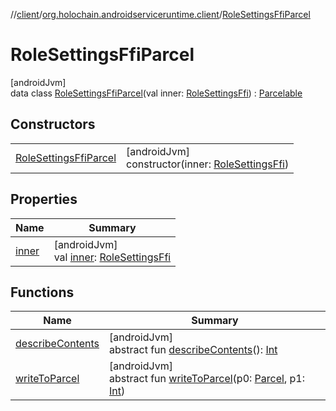 //[client](../../../index.md)/[org.holochain.androidserviceruntime.client](../index.md)/[RoleSettingsFfiParcel](index.md)

# RoleSettingsFfiParcel

[androidJvm]\
data class [RoleSettingsFfiParcel](index.md)(val inner: [RoleSettingsFfi](../-role-settings-ffi/index.md)) : [Parcelable](https://developer.android.com/reference/kotlin/android/os/Parcelable.html)

## Constructors

| | |
|---|---|
| [RoleSettingsFfiParcel](-role-settings-ffi-parcel.md) | [androidJvm]<br>constructor(inner: [RoleSettingsFfi](../-role-settings-ffi/index.md)) |

## Properties

| Name | Summary |
|---|---|
| [inner](inner.md) | [androidJvm]<br>val [inner](inner.md): [RoleSettingsFfi](../-role-settings-ffi/index.md) |

## Functions

| Name | Summary |
|---|---|
| [describeContents](../-app-binder-unauthorized-exception-parcel/index.md#-1578325224%2FFunctions%2F275946699) | [androidJvm]<br>abstract fun [describeContents](../-app-binder-unauthorized-exception-parcel/index.md#-1578325224%2FFunctions%2F275946699)(): [Int](https://kotlinlang.org/api/core/kotlin-stdlib/kotlin/-int/index.html) |
| [writeToParcel](../-app-binder-unauthorized-exception-parcel/index.md#-1754457655%2FFunctions%2F275946699) | [androidJvm]<br>abstract fun [writeToParcel](../-app-binder-unauthorized-exception-parcel/index.md#-1754457655%2FFunctions%2F275946699)(p0: [Parcel](https://developer.android.com/reference/kotlin/android/os/Parcel.html), p1: [Int](https://kotlinlang.org/api/core/kotlin-stdlib/kotlin/-int/index.html)) |